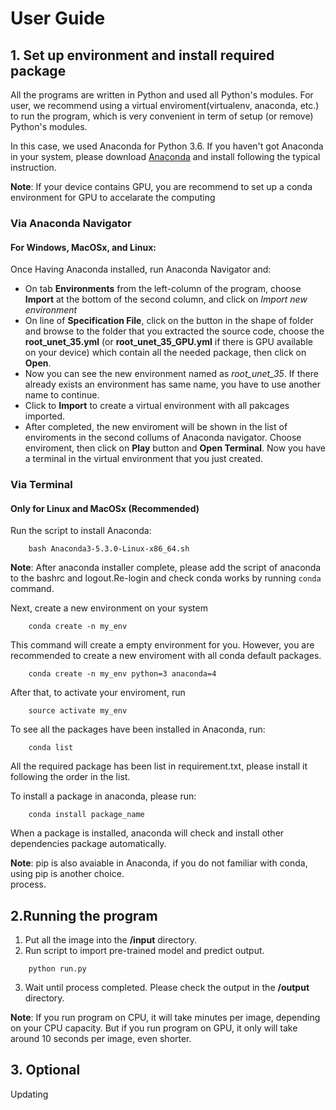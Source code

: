 # User Guide

## 1. Set up environment and install required package

All the programs are written in Python and used all Python's modules. For user, we recommend using a virtual enviroment(virtualenv, anaconda, etc.) to run the program, which is very convenient in term of setup (or remove) Python's modules. 

In this case, we used Anaconda for Python 3.6. If you haven't got Anaconda in your system, please download [Anaconda](https://www.anaconda.com/download/) and install following the typical instruction. 

**Note**: If your device contains GPU, you are recommend to set up a conda environment for GPU to accelarate the computing 

### Via Anaconda Navigator

#### For Windows, MacOSx, and Linux:

Once Having Anaconda installed, run Anaconda Navigator and:
* On tab **Environments** from the left-column of the program, choose **Import** at the bottom of the second column, and click on *Import new environment*
* On line of **Specification File**, click on the button in the shape of folder and browse to the folder that you extracted the source code, choose the **root_unet_35.yml** (or **root_unet_35_GPU.yml** if there is GPU available on your device) which contain all the needed package, then click on **Open**.
* Now you can see the new environment named as *root_unet_35*. If there already exists an environment has same name, you have to use another name to continue.
* Click to **Import** to create a virtual environment with all pakcages imported.
* After completed, the new enviroment will be shown in the list of enviroments in the second collums of Anaconda navigator. Choose enviroment, then click on **Play** button and **Open Terminal**. Now you have a terminal in the virtual environment that you just created.

### Via Terminal 
####  Only for Linux and MacOSx (Recommended)

Run the script to install Anaconda:
```
    bash Anaconda3-5.3.0-Linux-x86_64.sh 
```
**Note**: After anaconda installer complete, please add the script of anaconda to the bashrc and logout.Re-login and check conda works by running `conda` command.

Next, create a new environment on your system
```
    conda create -n my_env
```
This command will create a empty environment for you. However, you are recommended to create a new enviroment with all conda default packages.
```
    conda create -n my_env python=3 anaconda=4
```
After that, to activate your enviroment, run
```
    source activate my_env
```
To see all the packages have been installed in Anaconda, run:
```
    conda list
```
All the required package has been list in requirement.txt, please install it following the order in the list.

To install a package in anaconda, please run:
```
    conda install package_name
```
When a package is installed, anaconda will check and install other dependencies package automatically.

**Note**: pip is also avaiable in Anaconda, if you do not familiar with conda, using pip is another choice.  
process.

## 2.Running the program
1. Put all the image into the **/input** directory.
2. Run script to import pre-trained model and predict output.
```
    python run.py
```
3. Wait until process completed. Please check the output in the **/output** directory.

**Note**: If you run program on CPU, it will take minutes per image, depending on your CPU capacity. But if you run program on GPU, it only will take around 10 seconds per image, even shorter. 

## 3. Optional

Updating
